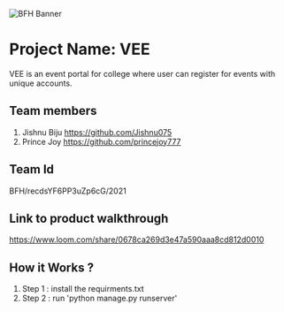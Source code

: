 ![BFH Banner](https://trello-attachments.s3.amazonaws.com/542e9c6316504d5797afbfb9/542e9c6316504d5797afbfc1/39dee8d993841943b5723510ce663233/Frame_19.png)
# Project Name: VEE
VEE is an event portal for college where user can register for events with unique accounts.
## Team members
1. Jishnu Biju https://github.com/Jishnu075
2. Prince Joy https://github.com/princejoy777
## Team Id
BFH/recdsYF6PP3uZp6cG/2021
## Link to product walkthrough
https://www.loom.com/share/0678ca269d3e47a590aaa8cd812d0010
## How it Works ?
1. Step 1 : install the requirments.txt
3. Step 2 : run 'python manage.py runserver'


